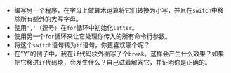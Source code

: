 - 编写另一个程序，在字母上做算术运算将它们转换为小写，并且在`switch`中移除所有额外的大写字母。
- 使用`','`（逗号）在`for`循环中初始化`letter`。
- 使用另一个`for`循环来让它处理你传入的所有命令行参数。
- 将这个`switch`语句转为`if`语句，你更喜欢哪个呢？
- 在“Y”的例子中，我在`if`代码块外面写了个`break`。这样会产生什么效果？如果把它移进`if`代码块，会发生什么？自己试着解答它，并证明你是正确的。
